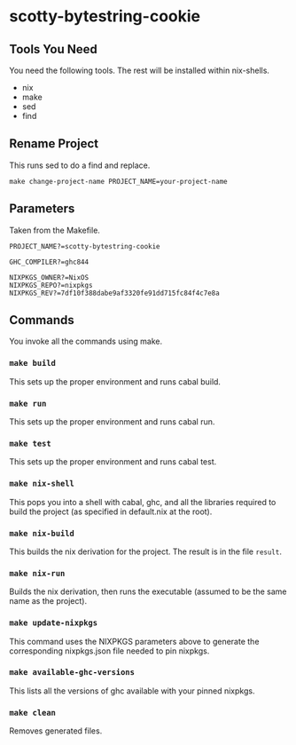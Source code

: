 # scotty-bytestring-cookie

## Tools You Need

You need the following tools. The rest will be installed within nix-shells.

* nix
* make
* sed
* find

## Rename Project

This runs sed to do a find and replace.

```
make change-project-name PROJECT_NAME=your-project-name
```

## Parameters

Taken from the Makefile.

```
PROJECT_NAME?=scotty-bytestring-cookie

GHC_COMPILER?=ghc844

NIXPKGS_OWNER?=NixOS
NIXPKGS_REPO?=nixpkgs
NIXPKGS_REV?=7df10f388dabe9af3320fe91dd715fc84f4c7e8a
```

## Commands

You invoke all the commands using make.

### `make build`

This sets up the proper environment and runs cabal build.

### `make run`

This sets up the proper environment and runs cabal run.

### `make test`

This sets up the proper environment and runs cabal test.

### `make nix-shell`

This pops you into a shell with cabal, ghc, and all the libraries required to
build the project (as specified in default.nix at the root).

### `make nix-build`

This builds the nix derivation for the project. The result is in the file
`result`.

### `make nix-run`

Builds the nix derivation, then runs the executable (assumed to be the same
name as the project).

### `make update-nixpkgs`

This command uses the NIXPKGS parameters above to generate the corresponding
nixpkgs.json file needed to pin nixpkgs.

### `make available-ghc-versions`

This lists all the versions of ghc available with your pinned nixpkgs.

### `make clean`

Removes generated files.
